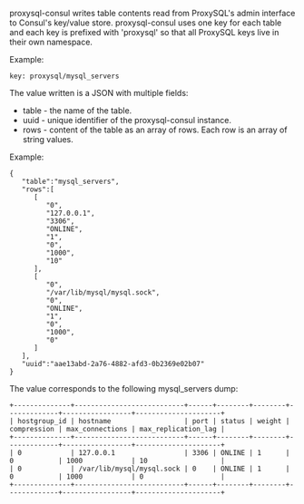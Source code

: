proxysql-consul writes table contents read from ProxySQL's admin interface to Consul's key/value store. proxysql-consul uses one key for each table and each key is prefixed with 'proxysql' so that all ProxySQL keys live in their own namespace.

Example:
```
key: proxysql/mysql_servers
```

The value written is a JSON with multiple fields:
- table - the name of the table.
- uuid - unique identifier of the proxysql-consul instance.
- rows - content of the table as an array of rows. Each row is an array of string values.

Example:
```
{  
   "table":"mysql_servers",
   "rows":[  
      [  
         "0",
         "127.0.0.1",
         "3306",
         "ONLINE",
         "1",
         "0",
         "1000",
         "10"
      ],
      [  
         "0",
         "/var/lib/mysql/mysql.sock",
         "0",
         "ONLINE",
         "1",
         "0",
         "1000",
         "0"
      ]
   ],
   "uuid":"aae13abd-2a76-4882-afd3-0b2369e02b07"
}
```

The value corresponds to the following mysql_servers dump:
```
+--------------+---------------------------+------+--------+--------+-------------+-----------------+---------------------+
| hostgroup_id | hostname                  | port | status | weight | compression | max_connections | max_replication_lag |
+--------------+---------------------------+------+--------+--------+-------------+-----------------+---------------------+
| 0            | 127.0.0.1                 | 3306 | ONLINE | 1      | 0           | 1000            | 10                  |
| 0            | /var/lib/mysql/mysql.sock | 0    | ONLINE | 1      | 0           | 1000            | 0                   |
+--------------+---------------------------+------+--------+--------+-------------+-----------------+---------------------+
```
